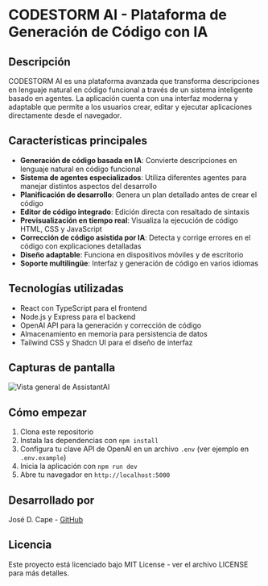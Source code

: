 # CODESTORM AI - Plataforma de Generación de Código con IA

## Descripción

CODESTORM AI es una plataforma avanzada que transforma descripciones en lenguaje natural en código funcional a través de un sistema inteligente basado en agentes. La aplicación cuenta con una interfaz moderna y adaptable que permite a los usuarios crear, editar y ejecutar aplicaciones directamente desde el navegador.

## Características principales

- **Generación de código basada en IA**: Convierte descripciones en lenguaje natural en código funcional
- **Sistema de agentes especializados**: Utiliza diferentes agentes para manejar distintos aspectos del desarrollo
- **Planificación de desarrollo**: Genera un plan detallado antes de crear el código
- **Editor de código integrado**: Edición directa con resaltado de sintaxis
- **Previsualización en tiempo real**: Visualiza la ejecución de código HTML, CSS y JavaScript
- **Corrección de código asistida por IA**: Detecta y corrige errores en el código con explicaciones detalladas
- **Diseño adaptable**: Funciona en dispositivos móviles y de escritorio
- **Soporte multilingüe**: Interfaz y generación de código en varios idiomas

## Tecnologías utilizadas

- React con TypeScript para el frontend
- Node.js y Express para el backend
- OpenAI API para la generación y corrección de código
- Almacenamiento en memoria para persistencia de datos
- Tailwind CSS y Shadcn UI para el diseño de interfaz

## Capturas de pantalla

![Vista general de AssistantAI](https://i.imgur.com/placeholder.png)

## Cómo empezar

1. Clona este repositorio
2. Instala las dependencias con `npm install`
3. Configura tu clave API de OpenAI en un archivo `.env` (ver ejemplo en `.env.example`)
4. Inicia la aplicación con `npm run dev`
5. Abre tu navegador en `http://localhost:5000`

## Desarrollado por

José D. Cape - [GitHub](https://github.com/josedcape)

## Licencia

Este proyecto está licenciado bajo MIT License - ver el archivo LICENSE para más detalles.